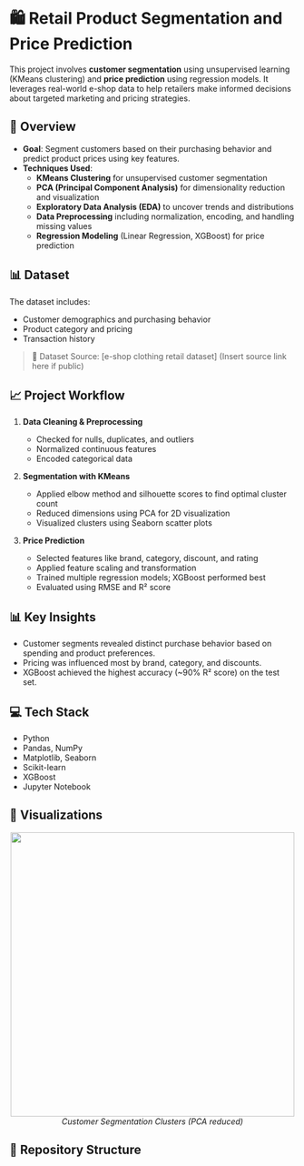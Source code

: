 # 🛍️ Retail Product Segmentation and Price Prediction

This project involves **customer segmentation** using unsupervised learning (KMeans clustering) and **price prediction** using regression models. It leverages real-world e-shop data to help retailers make informed decisions about targeted marketing and pricing strategies.

## 📌 Overview

- **Goal**: Segment customers based on their purchasing behavior and predict product prices using key features.
- **Techniques Used**:
  - **KMeans Clustering** for unsupervised customer segmentation
  - **PCA (Principal Component Analysis)** for dimensionality reduction and visualization
  - **Exploratory Data Analysis (EDA)** to uncover trends and distributions
  - **Data Preprocessing** including normalization, encoding, and handling missing values
  - **Regression Modeling** (Linear Regression, XGBoost) for price prediction

## 📊 Dataset

The dataset includes:
- Customer demographics and purchasing behavior
- Product category and pricing
- Transaction history

> 📂 Dataset Source: [e-shop clothing retail dataset] (Insert source link here if public)

## 📈 Project Workflow

1. **Data Cleaning & Preprocessing**
   - Checked for nulls, duplicates, and outliers
   - Normalized continuous features
   - Encoded categorical data

2. **Segmentation with KMeans**
   - Applied elbow method and silhouette scores to find optimal cluster count
   - Reduced dimensions using PCA for 2D visualization
   - Visualized clusters using Seaborn scatter plots

3. **Price Prediction**
   - Selected features like brand, category, discount, and rating
   - Applied feature scaling and transformation
   - Trained multiple regression models; XGBoost performed best
   - Evaluated using RMSE and R² score

## 📊 Key Insights

- Customer segments revealed distinct purchase behavior based on spending and product preferences.
- Pricing was influenced most by brand, category, and discounts.
- XGBoost achieved the highest accuracy (~90% R² score) on the test set.

## 💻 Tech Stack

- Python
- Pandas, NumPy
- Matplotlib, Seaborn
- Scikit-learn
- XGBoost
- Jupyter Notebook

## 📎 Visualizations

<p align="center">
  <img src="images/cluster_plot.png" width="500"/>
  <br/>
  <em>Customer Segmentation Clusters (PCA reduced)</em>
</p>

## 📁 Repository Structure

